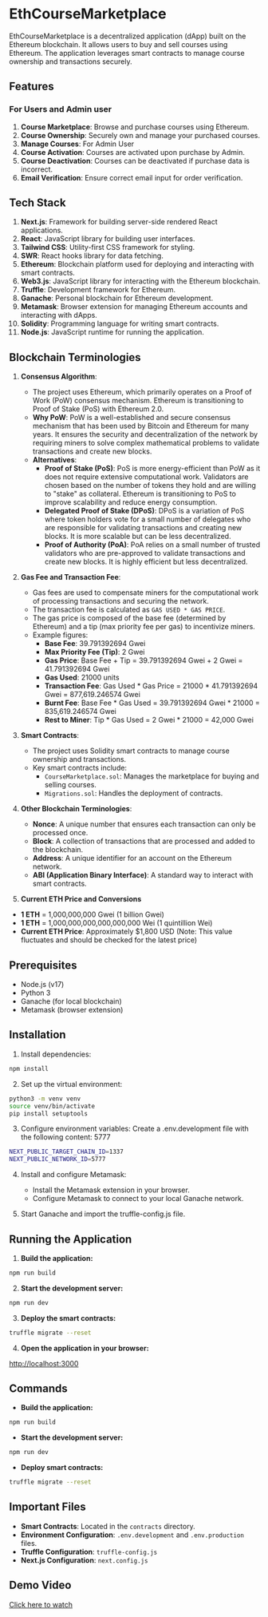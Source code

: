 # EthCourseMarketplace

EthCourseMarketplace is a decentralized application (dApp) built on the Ethereum blockchain. It allows users to buy and sell courses using Ethereum. The application leverages smart contracts to manage course ownership and transactions securely.

## Features

### For Users and Admin user
1. **Course Marketplace**: Browse and purchase courses using Ethereum.
2. **Course Ownership**: Securely own and manage your purchased courses.
3. **Manage Courses**: For Admin User
3. **Course Activation**: Courses are activated upon purchase by Admin.
4. **Course Deactivation**: Courses can be deactivated if purchase data is incorrect.
5. **Email Verification**: Ensure correct email input for order verification.

## Tech Stack

1. **Next.js**: Framework for building server-side rendered React applications.
2. **React**: JavaScript library for building user interfaces.
3. **Tailwind CSS**: Utility-first CSS framework for styling.
4. **SWR**: React hooks library for data fetching.
5. **Ethereum**: Blockchain platform used for deploying and interacting with smart contracts.
6. **Web3.js**: JavaScript library for interacting with the Ethereum blockchain.
7. **Truffle**: Development framework for Ethereum.
8. **Ganache**: Personal blockchain for Ethereum development.
9. **Metamask**: Browser extension for managing Ethereum accounts and interacting with dApps.
10. **Solidity**: Programming language for writing smart contracts.
11. **Node.js**: JavaScript runtime for running the application.

## Blockchain Terminologies

1. **Consensus Algorithm**:
   - The project uses Ethereum, which primarily operates on a Proof of Work (PoW) consensus mechanism. Ethereum is transitioning to Proof of Stake (PoS) with Ethereum 2.0.
   - **Why PoW**: PoW is a well-established and secure consensus mechanism that has been used by Bitcoin and Ethereum for many years. It ensures the security and decentralization of the network by requiring miners to solve complex mathematical problems to validate transactions and create new blocks.
   - **Alternatives**:
     - **Proof of Stake (PoS)**: PoS is more energy-efficient than PoW as it does not require extensive computational work. Validators are chosen based on the number of tokens they hold and are willing to "stake" as collateral. Ethereum is transitioning to PoS to improve scalability and reduce energy consumption.
     - **Delegated Proof of Stake (DPoS)**: DPoS is a variation of PoS where token holders vote for a small number of delegates who are responsible for validating transactions and creating new blocks. It is more scalable but can be less decentralized.
     - **Proof of Authority (PoA)**: PoA relies on a small number of trusted validators who are pre-approved to validate transactions and create new blocks. It is highly efficient but less decentralized.

2. **Gas Fee and Transaction Fee**:
   - Gas fees are used to compensate miners for the computational work of processing transactions and securing the network.
   - The transaction fee is calculated as `GAS USED * GAS PRICE`.
   - The gas price is composed of the base fee (determined by Ethereum) and a tip (max priority fee per gas) to incentivize miners.
   - Example figures:
     - **Base Fee**: 39.791392694 Gwei
     - **Max Priority Fee (Tip)**: 2 Gwei
     - **Gas Price**: Base Fee + Tip = 39.791392694 Gwei + 2 Gwei = 41.791392694 Gwei
     - **Gas Used**: 21000 units
     - **Transaction Fee**: Gas Used * Gas Price = 21000 * 41.791392694 Gwei = 877,619.246574 Gwei
     - **Burnt Fee**: Base Fee * Gas Used = 39.791392694 Gwei * 21000 = 835,619.246574 Gwei
     - **Rest to Miner**: Tip * Gas Used = 2 Gwei * 21000 = 42,000 Gwei

3. **Smart Contracts**:
   - The project uses Solidity smart contracts to manage course ownership and transactions.
   - Key smart contracts include:
     - `CourseMarketplace.sol`: Manages the marketplace for buying and selling courses.
     - `Migrations.sol`: Handles the deployment of contracts.

4. **Other Blockchain Terminologies**:
   - **Nonce**: A unique number that ensures each transaction can only be processed once.
   - **Block**: A collection of transactions that are processed and added to the blockchain.
   - **Address**: A unique identifier for an account on the Ethereum network.
   - **ABI (Application Binary Interface)**: A standard way to interact with smart contracts.

5. **Current ETH Price and Conversions**
- **1 ETH** = 1,000,000,000 Gwei (1 billion Gwei)
- **1 ETH** = 1,000,000,000,000,000,000 Wei (1 quintillion Wei)
- **Current ETH Price**: Approximately $1,800 USD (Note: This value fluctuates and should be checked for the latest price)


## Prerequisites

- Node.js (v17)
- Python 3
- Ganache (for local blockchain)
- Metamask (browser extension)

## Installation

1. Install dependencies:

```sh
npm install
```

2. Set up the virtual environment:

```sh
python3 -m venv venv
source venv/bin/activate
pip install setuptools
```

3. Configure environment variables:
Create a .env.development file with the following content:
5777

```sh
NEXT_PUBLIC_TARGET_CHAIN_ID=1337
NEXT_PUBLIC_NETWORK_ID=5777
```

4. Install and configure Metamask:

    - Install the Metamask extension in your browser.
    - Configure Metamask to connect to your local Ganache network.

5. Start Ganache and import the truffle-config.js file.

## Running the Application

1. **Build the application:**

```sh
npm run build
```

2. **Start the development server:**

```sh
npm run dev
```

3. **Deploy the smart contracts:**

```sh
truffle migrate --reset
```

4. **Open the application in your browser:**

[http://localhost:3000](http://localhost:3000)

## Commands

- **Build the application:**

```sh
npm run build
```

- **Start the development server:**

```sh
npm run dev
```

- **Deploy smart contracts:**

```sh
truffle migrate --reset
```

## Important Files

- **Smart Contracts**: Located in the `contracts` directory.
- **Environment Configuration**: `.env.development` and `.env.production` files.
- **Truffle Configuration**: `truffle-config.js`
- **Next.js Configuration**: `next.config.js`

## Demo Video

[Click here to watch](https://www.canva.com/design/DAGYreDC7kU/wQdCXdLrTELwoZAKScFTBg/watch?utm_content=DAGYreDC7kU&utm_campaign=designshare&utm_medium=link2&utm_source=uniquelinks&utlId=hb1e580f223)
